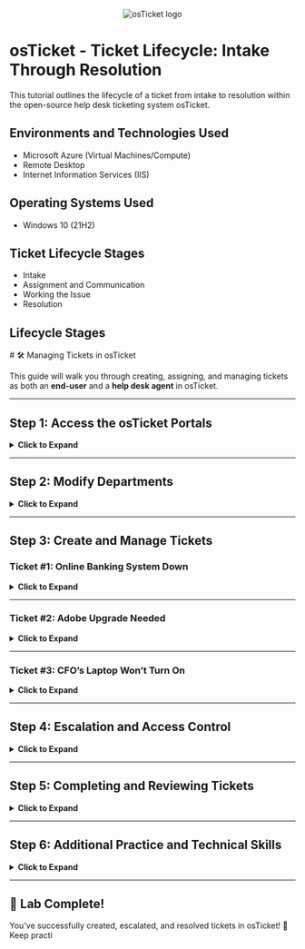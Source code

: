 <p align="center">
<img src="https://i.imgur.com/Clzj7Xs.png" alt="osTicket logo"/>
</p>

<h1>osTicket - Ticket Lifecycle: Intake Through Resolution</h1>
This tutorial outlines the lifecycle of a ticket from intake to resolution within the open-source help desk ticketing system osTicket.<br />


<!--<h2>Video Demonstration</h2>

- ### [YouTube: How to create, work, and resolves tickets within osTicket](https://www.youtube.com)
-->
<h2>Environments and Technologies Used</h2>

- Microsoft Azure (Virtual Machines/Compute)
- Remote Desktop
- Internet Information Services (IIS)

<h2>Operating Systems Used </h2>

- Windows 10</b> (21H2)

<h2>Ticket Lifecycle Stages</h2>

- Intake
- Assignment and Communication
- Working the Issue
- Resolution

<h2>Lifecycle Stages</h2>

<p>
  # 🛠️ Managing Tickets in osTicket

This guide will walk you through creating, assigning, and managing tickets as both an **end-user** and a **help desk agent** in osTicket.

---

## **Step 1: Access the osTicket Portals**
<details>
<summary><b>Click to Expand</b></summary>

### **Login Pages**
- **Admin/Analyst Login Page**:  
http://localhost/osTicket/scp/login.php

markdown
Copy
Edit
- **End-User Portal**:  
http://localhost/osTicket


</details>

---

## **Step 2: Modify Departments**
<details>
<summary><b>Click to Expand</b></summary>

1. Change **SysAdmins** to a **Top-Level Department**.
   <p>
<img src="https://github.com/Drew-Stokes/osTicket---Ticket-Lifecycle/blob/0c8b00ca1a565b881f306eeff1ec75fdf35a45ec/top_level_sysadmin.png" height="30%" width="30%" alt="Disk Sanitization Steps"/>
</p>
 
2. **Delete** (not archive) the **Maintenance Department**.
   <p>
<img src="https://github.com/Drew-Stokes/osTicket---Ticket-Lifecycle/blob/0c8b00ca1a565b881f306eeff1ec75fdf35a45ec/delete_maitanance.png" height="30%" width="30%" alt="Disk Sanitization Steps"/>
</p>

</details>

---

## **Step 3: Create and Manage Tickets**
### **Ticket #1: Online Banking System Down**
<details>
<summary><b>Click to Expand</b></summary>

#### **As an End-User**:
1. Navigate to the **End-User Portal**.
2. Create a ticket:
 - **Issue**: Entire mobile/online banking system is down.
<p>
<img src="https://github.com/Drew-Stokes/osTicket---Ticket-Lifecycle/blob/ed00ff30ed8126a3df29631b1fdd1ea11a9877c7/banking_system_down.png" height="30%" width="30%" alt="Disk Sanitization Steps"/>
</p>

#### **As a Help Desk Agent (John)**:
1. Observe the ticket’s properties:
 - 🏷️ **Priority**  
 - 🏢 **Department**  
 - ⏳ **SLA**  
 - 👤 **Assigned To**  

2. Set properties:
 - **SLA**: 🔥 **Sev-A (1 hour, 24/7)**  
 - **Department**: **Online Banking**  

3. Attempt to observe the ticket again as **John**. Can you still view or modify it?
<p>
<img src="https://github.com/Drew-Stokes/osTicket---Ticket-Lifecycle/blob/b1d2f231c607c0bf3eef68c6e30d454cdfef6e65/observe_ticket.png" height="30%" width="30%" alt="Disk Sanitization Steps"/>
</p>
4. **Work the ticket to completion as Jane**.
<p>
<img src="https://github.com/Drew-Stokes/osTicket---Ticket-Lifecycle/blob/181f4337f9f3a9962c68d777085415eb679e690d/jane_take_over.png" height="30%" width="30%" alt="Disk Sanitization Steps"/>
</p>
</details>

---

### **Ticket #2: Adobe Upgrade Needed**
<details>
<summary><b>Click to Expand</b></summary>

#### **As an End-User**:
1. Create a ticket:
 - **Issue**: Accounting department needs Adobe upgrade, broken.
<p>
<img src="https://github.com/Drew-Stokes/osTicket---Ticket-Lifecycle/blob/181f4337f9f3a9962c68d777085415eb679e690d/adobe_ticket.png" height="30%" width="30%" alt="Disk Sanitization Steps"/>
</p>
#### **As a Help Desk Agent (John)**:
1. Observe the ticket’s properties:
 - 🏷️ **Priority**  
 - 🏢 **Department**  
 - ⏳ **SLA**  
 - 👤 **Assigned To**  

2. Set properties:
 - **SLA**: ⏳ **Sev-C (8 hours, Business hours)**  
 - **Department**: **Support**  
<p>
<img src="https://github.com/Drew-Stokes/osTicket---Ticket-Lifecycle/blob/181f4337f9f3a9962c68d777085415eb679e690d/adobe_ticket.png" height="30%" width="30%" alt="Disk Sanitization Steps"/>
</p>
3. **Work the ticket to completion as John**.
<p>
<img src="https://github.com/Drew-Stokes/osTicket---Ticket-Lifecycle/blob/450d76c365a12b4411874269916e4c2817dc25fc/john_close_out_adobe_ticket.png" height="30%" width="30%" alt="Disk Sanitization Steps"/>
</p>
</details>

---

### **Ticket #3: CFO’s Laptop Won’t Turn On**
<details>
<summary><b>Click to Expand</b></summary>

#### **As an End-User**:
1. Create a ticket:
 - **Issue**: CFO’s laptop will no longer turn on.
<p>
<img src="https://github.com/Drew-Stokes/osTicket---Ticket-Lifecycle/blob/3a36447c6863f63041b1a936139e8b10db1c9070/cfo_ticket.png" height="30%" width="30%" alt="Disk Sanitization Steps"/>
</p>

#### **As a Help Desk Agent (John)**:
1. Observe the ticket’s properties:
 - 🏷️ **Priority**  
 - 🏢 **Department**  
 - ⏳ **SLA**  
 - 👤 **Assigned To**
 -  **SLA**: ⏳ **Sev-B (4 hours, 24/7)**
 -  **Department**: **Support**
<p>
<img src="https://github.com/Drew-Stokes/osTicket---Ticket-Lifecycle/blob/3a36447c6863f63041b1a936139e8b10db1c9070/setting_properties_on_cfo_ticket.png" height="30%" width="30%" alt="Disk Sanitization Steps"/>
</p>
3. **Work the ticket to completion as John**.
<p>
<img src="https://github.com/Drew-Stokes/osTicket---Ticket-Lifecycle/blob/47df22051920e8300954e4487d31c1011feed667/CFO_ticket_resolved.png" height="30%" width="30%" alt="Disk Sanitization Steps"/>
</p>
</details>

---

## **Step 4: Escalation and Access Control**
<details>
<summary><b>Click to Expand</b></summary>

1. **Set all tickets' properties**:  
 - **Sev-A tickets last (SysAdmins)**.  
 - Observe that the **ticket becomes inaccessible** to John.  

2. **Switch to the Admin Panel**:
 - Assign yourself **View-Access** to **SysAdmins**.

3. **Switch back to the Agent Panel**:
 - Observe the **escalated ticket**.  
 - Notice that you can **no longer make changes** to it.  
</details>

---

## **Step 5: Completing and Reviewing Tickets**
<details>
<summary><b>Click to Expand</b></summary>

✅ **Solve all remaining tickets** in the system.  
✅ **Explain how most ticketing systems (including osTicket) send email notifications** when a ticket is updated, allowing users to respond via email.  
✅ **Understand ticket intake in real life (IRL)**:
 - Tickets may come from **phone, chat apps, email, web forms, or in-person** interactions.  
 - Many users **approach IT directly**, but **always log tickets for tracking and metrics**.  
</details>

---

## **Step 6: Additional Practice and Technical Skills**
<details>
<summary><b>Click to Expand</b></summary>

- There is **much more to explore** in osTicket—take time to review its **email features** and automation tools.  
- **Redo this lab multiple times** until you can complete it from memory using a simple checklist.  
- Building **technical intuition** comes from **repetition and hands-on experience**.  
- Revisit the **Technical Skill Pillar** and refine your troubleshooting process.  
</details>

---

## 🎉 **Lab Complete!**
You've successfully created, escalated, and resolved tickets in osTicket! 🚀 Keep practi
</p>
